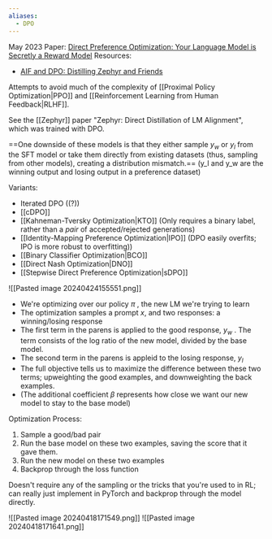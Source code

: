 ```yaml
---
aliases:
  - DPO
---
```

May 2023
Paper: [Direct Preference Optimization: Your Language Model is Secretly a Reward Model](https://arxiv.org/abs/2305.18290)
Resources:
- [AIF and DPO: Distilling Zephyr and Friends](https://youtu.be/cuObPxCOBCw?si=JSgXQGcareJU2mJd)


Attempts to avoid much of the complexity of [[Proximal Policy Optimization|PPO]] and [[Reinforcement Learning from Human Feedback|RLHF]].

See the [[Zephyr]] paper "Zephyr: Direct Distillation of LM Alignment", which was trained with DPO.

==One downside of these models is that they either sample $y_w$ or $y_l$ from the SFT model or take them directly from existing datasets (thus, sampling from other models), creating a distribution mismatch.==
(y_l and y_w are the winning output and losing output in a preference dataset)

Variants: 
- Iterated DPO ((?))
- [[cDPO]]
- [[Kahneman-Tversky Optimization|KTO]] (Only requires a binary label, rather than a *pair* of accepted/rejected generations)
- [[Identity-Mapping Preference Optimization|IPO]] (DPO easily overfits; IPO is more robust to overfitting))
- [[Binary Classifier Optimization|BCO]]
- [[Direct Nash Optimization|DNO]]
- [[Stepwise Direct Preference Optimization|sDPO]]

![[Pasted image 20240424155551.png]]
- We're optimizing over our policy $\pi$ , the new LM we're trying to learn
- The optimization samples a prompt $x$, and two responses: a winning/losing response
- The first term in the parens is applied to the good response, $y_w$ . The term consists of the log ratio of the new model, divided by the base model.
- The second term in the parens is appleid to the losing response, $y_l$ 
- The full objective tells us to maximize the difference between these two terms; upweighting the good examples, and downweighting the back examples.
- (The additional coefficient $\beta$  represents how close we want our new model to stay to the base model)

Optimization Process:
1. Sample a good/bad pair
2. Run the base model on these two examples, saving the score that it gave them.
3. Run the new model on these two examples
4. Backprop through the loss function

Doesn't require any of the sampling or the tricks that you're used to in RL; can really just implement in PyTorch and backprop through the model directly.


![[Pasted image 20240418171549.png]]
![[Pasted image 20240418171641.png]]
